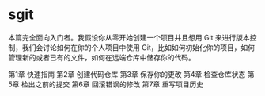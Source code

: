 # sgit
本篇完全面向入门者。我假设你从零开始创建一个项目并且想用 Git 来进行版本控制，我们会讨论如何在你的个人项目中使用 Git，比如如何初始化你的项目，如何管理新的或者已有的文件，如何在远端仓库中储存你的代码。

第1章 快速指南
第2章 创建代码仓库
第3章 保存你的更改
第4章 检查仓库状态
第5章 检出之前的提交
第6章 回滚错误的修改
第7章 重写项目历史
